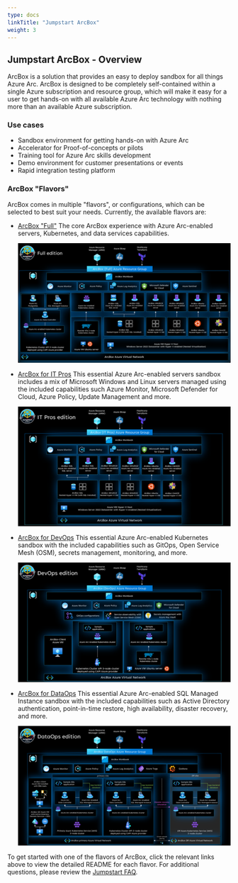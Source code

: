 ```yaml
---
type: docs
linkTitle: "Jumpstart ArcBox"
weight: 3
---
```


## Jumpstart ArcBox - Overview

ArcBox is a solution that provides an easy to deploy sandbox for all things Azure Arc. ArcBox is designed to be completely self-contained within a single Azure subscription and resource group, which will make it easy for a user to get hands-on with all available Azure Arc technology with nothing more than an available Azure subscription.

### Use cases

- Sandbox environment for getting hands-on with Azure Arc
- Accelerator for Proof-of-concepts or pilots
- Training tool for Azure Arc skills development
- Demo environment for customer presentations or events
- Rapid integration testing platform

### ArcBox "Flavors"

ArcBox comes in multiple "flavors", or configurations, which can be selected to best suit your needs. Currently, the available flavors are:

- [ArcBox "Full"](https://azurearcjumpstart.io/azure_jumpstart_arcbox/Full)
    The core ArcBox experience with Azure Arc-enabled servers, Kubernetes, and data services capabilities.

    ![ArcBox architecture diagram](./arch_full.png)

- [ArcBox for IT Pros](https://azurearcjumpstart.io/azure_jumpstart_arcbox/ITPro)
    This essential Azure Arc-enabled servers sandbox includes a mix of Microsoft Windows and Linux servers managed using the included capabilities such Azure Monitor, Microsoft Defender for Cloud, Azure Policy, Update Management and more.

    ![ArcBox for IT Pros architecture diagram](./arch_itpro.png)

- [ArcBox for DevOps](https://azurearcjumpstart.io/azure_jumpstart_arcbox/DevOps)
    This essential Azure Arc-enabled Kubernetes sandbox with the included capabilities such as GitOps, Open Service Mesh (OSM), secrets management, monitoring, and more.

    ![ArcBox for DevOps architecture diagram](./arch_devops.png)

- [ArcBox for DataOps](https://azurearcjumpstart.io/azure_jumpstart_arcbox/DataOps)
    This essential Azure Arc-enabled SQL Managed Instance sandbox with the included capabilities such as Active Directory authentication, point-in-time restore, high availability, disaster recovery, and more.

    ![ArcBox for DevOps architecture diagram](./arch_dataOps.png)

To get started with one of the flavors of ArcBox, click the relevant links above to view the detailed README for each flavor. For additional questions, please review the [Jumpstart FAQ](https://aka.ms/Jumpstart-FAQ).

